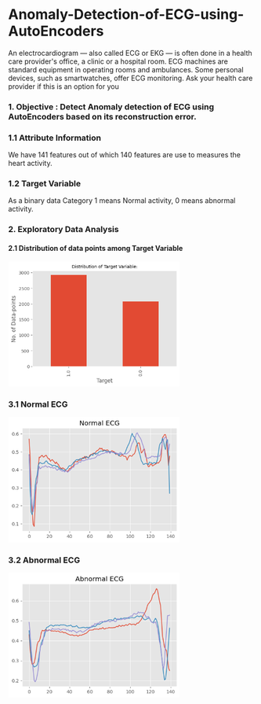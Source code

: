 # Anomaly-Detection-of-ECG-using-AutoEncoders
An electrocardiogram — also called ECG or EKG — is often done in a health care provider's office, a clinic or a hospital room. ECG machines are standard equipment in operating rooms and ambulances. Some personal devices, such as smartwatches, offer ECG monitoring. Ask your health care provider if this is an option for you
### 1. Objective : Detect Anomaly detection of ECG using AutoEncoders based on its reconstruction error.

### 1.1 Attribute Information
We have 141 features out of which 140 features are use to measures the heart activity.
### 1.2 Target Variable
As a binary data Category 1 means Normal activity, 0 means abnormal activity.

### 2. Exploratory Data Analysis 
#### 2.1 Distribution of data points among Target Variable
<img src="Distribution_target_var.png" width="350"/>

### 3.1 Normal ECG
<img src="Normal ecg.png" width="350"/>

### 3.2  Abnormal ECG 
<img src="Abnormal ecg.png" width="350"/>

